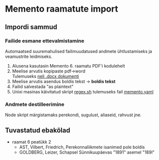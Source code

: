 # Memento raamatute import

## Impordi sammud

### Failide esmane ettevalmistamine

Automaatsed suuremahulised failimuudatused andmete ühtlustamiseks ja veamustrite leidmiseks.

1. Alusena kasutasin Memento 6. raamatu PDF'i kodulehelt
2. Meelise arvutis kopipaste pdf->word  
   Tulemuseks [neli .docx dokumenti](https://github.com/memoriaal/memoriaal/tree/master/memento/in)
3. Meelise arvutis asendus boldis tekst -> <b>boldis tekst</b>
4. Failid salvestada "as plaintext"
5. Unixi masinas käivitatud skript [regex.sh](https://github.com/memoriaal/memoriaal/blob/master/memento/in/regex.sh)
   tulemuseks fail [memento.yaml](https://github.com/memoriaal/memoriaal/blob/master/memento/memento.yaml)


### Andmete destilleerimine

Node skript märgistamaks perekondi, sugulust, aliaseid, rahvust jne.

## Tuvastatud ebakõlad

- raamat 6 peatükk 2
  - AST, Vilbert, Friedrich,
    Perekonnaliikmete isanimed pole boldis
  - GOLDBERG, Leizer, Schapsel
    Sünnikuupäevas "1891" asemel "189l"
